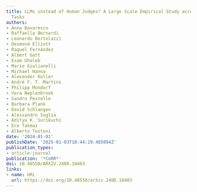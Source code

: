 ```yaml
---
title: LLMs instead of Human Judges? A Large Scale Empirical Study across 20 NLP Evaluation
  Tasks
authors:
- Anna Bavaresco
- Raffaella Bernardi
- Leonardo Bertolazzi
- Desmond Elliott
- Raquel Fernández
- Albert Gatt
- Esam Ghaleb
- Mario Giulianelli
- Michael Hanna
- Alexander Koller
- André F. T. Martins
- Philipp Mondorf
- Vera Neplenbroek
- Sandro Pezzelle
- Barbara Plank
- David Schlangen
- Alessandro Suglia
- Aditya K. Surikuchi
- Ece Takmaz
- Alberto Testoni
date: '2024-01-01'
publishDate: '2025-01-03T10:44:19.485094Z'
publication_types:
- article-journal
publication: '*CoRR*'
doi: 10.48550/ARXIV.2406.18403
links:
- name: URL
  url: https://doi.org/10.48550/arXiv.2406.18403
---
```


